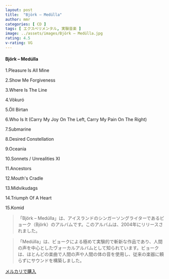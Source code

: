```yaml
---
layout: post
title:  "Björk – Medúlla"
author: mmr
categories: [ CD ]
tags: [ エクスペリメンタル, 実験音楽 ]
image: ../assets/images/Björk – Medúlla.jpg
rating: 4.5
v-rating: VG
---
```


#### Björk – Medúlla

1.Pleasure Is All Mine

2.Show Me Forgiveness

3.Where Is The Line

4.Vökuró

5.Öll Birtan

6.Who Is It (Carry My Joy On The Left, Carry My Pain On The Right)

7.Submarine

8.Desired Constellation

9.Oceania

10.Sonnets / Unrealities XI

11.Ancestors

12.Mouth's Cradle

13.Midvikudags

14.Triumph Of A Heart

15.Komid

> 「Björk – Medúlla」は、アイスランドのシンガーソングライターであるビョーク（Björk）のアルバムです。このアルバムは、2004年にリリースされました。

> 「Medúlla」は、ビョークによる極めて実験的で斬新な作品であり、人間の声を中心としたヴォーカルアルバムとして知られています。ビョークは、ほとんどの楽曲で人間の声や人間の体の音を使用し、従来の楽器に頼らずにサウンドを構築しました。




[メルカリで購入](https://jp.mercari.com/item/m20361043307)
